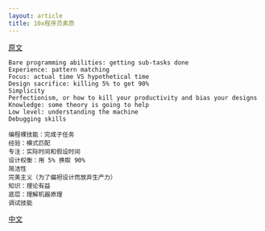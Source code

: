 ```yaml
---
layout: article
title: 10x程序员素质
---
```


[原文](http://antirez.com/news/112)

```
Bare programming abilities: getting sub-tasks done
Experience: pattern matching
Focus: actual time VS hypothetical time
Design sacrifice: killing 5% to get 90%
Simplicity
Perfectionism, or how to kill your productivity and bias your designs
Knowledge: some theory is going to help
Low level: understanding the machine
Debugging skills
```

```
编程裸技能：完成子任务
经验：模式匹配
专注：实际时间和假设时间
设计权衡：用 5% 换取 90%
简洁性
完美主义（为了偏袒设计而放弃生产力）
知识：理论有益
底层：理解机器原理
调试技能
```

[中文](https://www.infoq.cn/article/2017/04/Redis-father-10x)